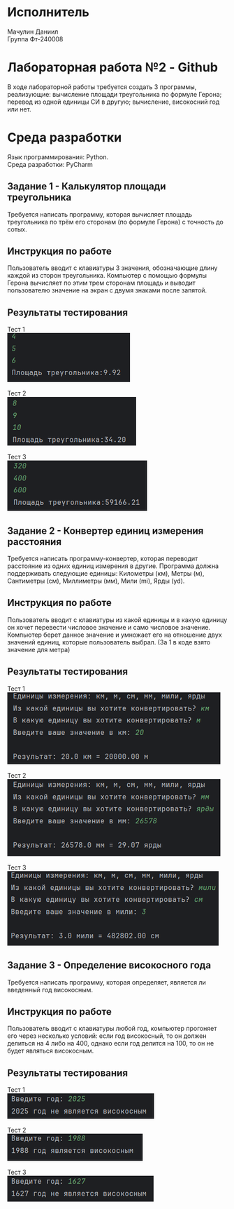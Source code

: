# Исполнитель
Мачулин Даниил \
Группа Фт-240008
# Лабораторная работа №2 - Github

В ходе лабораторной работы требуется создать 3 программы, реализующие: вычисление площади треугольника по формуле Герона; перевод из одной единицы СИ в другую; вычисление, високосний год или нет.
# Среда разработки
Язык программирования: Python. \
Среда разработки: PyCharm

## Задание 1 - Калькулятор площади треугольника
Требуется написать программу, которая вычисляет площадь треугольника по трём его сторонам (по формуле Герона) с точность до сотых. 
## Инструкция по работе
Пользователь вводит с клавиатуры 3 значения, обозначающие длину каждой из сторон треугольника. Компьютер с помощью формулы Герона вычисляет по этим трем сторонам площадь и выводит пользователю значение на экран с двумя знаками после запятой. 


## Результаты тестирования
Тест 1 \
<img src='1/test1.png'>  

Тест 2 \
<img src='1/test2.png'>

Тест 3 \
<img src='1/test3.png'> 

## Задание 2 - Конвертер единиц измерения расстояния
Требуется написать программу-конвертер, которая переводит расстояние из одних единиц измерения в другие. Программа должна поддерживать следующие единицы: Километры (км), Метры (м), Сантиметры (см), Миллиметры (мм), Мили (mi), Ярды (yd).
## Инструкция по работе
Пользователь вводит с клавиатуры из какой единицы и в какую единицу он хочет перевести числовое значение и само числовое значение. Компьютер берет данное значение и умножает его на отношение двух значений единиц, которые пользователь выбрал. (За 1 в коде взято значение для метра)

## Результаты тестирования
Тест 1 \
<img src='2/test1.png'> 

Тест 2 \
<img src='2/test2.png'> 

Тест 3 \
<img src='2/test3.png'> 

## Задание 3 - Определение високосного года
Требуется написать программу, которая определяет, является ли введенный год високосным.
## Инструкция по работе
Пользователь вводит с клавиатуры любой год, компьютер прогоняет его через несколько условий: если год високосный, то он должен делиться на 4 либо на 400, однако если год делится на 100, то он не будет являться високосным.

## Результаты тестирования
Тест 1 \
<img src='3/test1.png'>

Тест 2 \
<img src='3/test2.png'>

Тест 3 \
<img src='3/test3.png'>

